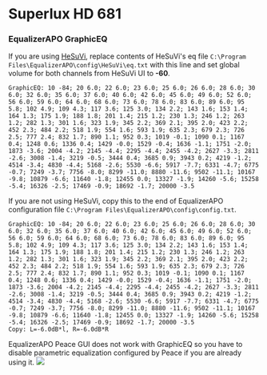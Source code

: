 # Superlux HD 681
### EqualizerAPO GraphicEQ
If you are using [HeSuVi](https://sourceforge.net/projects/hesuvi/), replace contents of HeSuVi's eq file `C:\Program Files\EqualizerAPO\config\HeSuVi\eq.txt` with this line and set global volume for both channels from HeSuVi UI to **-60**.
```
GraphicEQ: 10 -84; 20 6.0; 22 6.0; 23 6.0; 25 6.0; 26 6.0; 28 6.0; 30 6.0; 32 6.0; 35 6.0; 37 6.0; 40 6.0; 42 6.0; 45 6.0; 49 6.0; 52 6.0; 56 6.0; 59 6.0; 64 6.0; 68 6.0; 73 6.0; 78 6.0; 83 6.0; 89 6.0; 95 5.8; 102 4.9; 109 4.3; 117 3.6; 125 3.0; 134 2.2; 143 1.6; 153 1.4; 164 1.3; 175 1.9; 188 1.8; 201 1.4; 215 1.2; 230 1.3; 246 1.2; 263 1.2; 282 1.3; 301 1.6; 323 1.9; 345 2.2; 369 2.1; 395 2.0; 423 2.2; 452 2.3; 484 2.2; 518 1.9; 554 1.6; 593 1.9; 635 2.3; 679 2.3; 726 2.5; 777 2.4; 832 1.7; 890 1.1; 952 0.3; 1019 -0.1; 1090 0.1; 1167 0.4; 1248 0.6; 1336 0.4; 1429 -0.0; 1529 -0.4; 1636 -1.1; 1751 -2.0; 1873 -3.6; 2004 -4.2; 2145 -4.4; 2295 -4.4; 2455 -4.2; 2627 -3.3; 2811 -2.6; 3008 -1.4; 3219 -0.5; 3444 0.4; 3685 0.9; 3943 0.2; 4219 -1.2; 4514 -3.4; 4830 -4.4; 5168 -2.6; 5530 -6.6; 5917 -7.7; 6331 -4.7; 6775 -0.7; 7249 -3.7; 7756 -8.0; 8299 -11.0; 8880 -11.6; 9502 -11.1; 10167 -9.8; 10879 -6.6; 11640 -1.8; 12455 0.0; 13327 -1.9; 14260 -5.6; 15258 -5.4; 16326 -2.5; 17469 -0.9; 18692 -1.7; 20000 -3.5
```
If you are not using HeSuVi, copy this to the end of EqualizerAPO configuration file `C:\Program Files\EqualizerAPO\config\config.txt`.
```
GraphicEQ: 10 -84; 20 6.0; 22 6.0; 23 6.0; 25 6.0; 26 6.0; 28 6.0; 30 6.0; 32 6.0; 35 6.0; 37 6.0; 40 6.0; 42 6.0; 45 6.0; 49 6.0; 52 6.0; 56 6.0; 59 6.0; 64 6.0; 68 6.0; 73 6.0; 78 6.0; 83 6.0; 89 6.0; 95 5.8; 102 4.9; 109 4.3; 117 3.6; 125 3.0; 134 2.2; 143 1.6; 153 1.4; 164 1.3; 175 1.9; 188 1.8; 201 1.4; 215 1.2; 230 1.3; 246 1.2; 263 1.2; 282 1.3; 301 1.6; 323 1.9; 345 2.2; 369 2.1; 395 2.0; 423 2.2; 452 2.3; 484 2.2; 518 1.9; 554 1.6; 593 1.9; 635 2.3; 679 2.3; 726 2.5; 777 2.4; 832 1.7; 890 1.1; 952 0.3; 1019 -0.1; 1090 0.1; 1167 0.4; 1248 0.6; 1336 0.4; 1429 -0.0; 1529 -0.4; 1636 -1.1; 1751 -2.0; 1873 -3.6; 2004 -4.2; 2145 -4.4; 2295 -4.4; 2455 -4.2; 2627 -3.3; 2811 -2.6; 3008 -1.4; 3219 -0.5; 3444 0.4; 3685 0.9; 3943 0.2; 4219 -1.2; 4514 -3.4; 4830 -4.4; 5168 -2.6; 5530 -6.6; 5917 -7.7; 6331 -4.7; 6775 -0.7; 7249 -3.7; 7756 -8.0; 8299 -11.0; 8880 -11.6; 9502 -11.1; 10167 -9.8; 10879 -6.6; 11640 -1.8; 12455 0.0; 13327 -1.9; 14260 -5.6; 15258 -5.4; 16326 -2.5; 17469 -0.9; 18692 -1.7; 20000 -3.5
Copy: L=-6.0dB*l, R=-6.0dB*R
```
EqualizerAPO Peace GUI does not work with GraphicEQ so you have to disable parametric equalization configured by Peace if you are already using it.
![](https://raw.githubusercontent.com/jaakkopasanen/AutoEq/master/results/Sonoma%20Model%20One/headphoncecom/onear/Superlux%20HD%20681/Superlux%20HD%20681.png)
